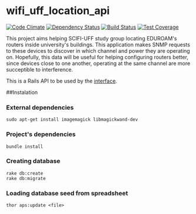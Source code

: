 
# wifi_uff_location_api

[![Code Climate](https://codeclimate.com/github/rai200890/wifi_uff_location_api/badges/gpa.svg)](https://codeclimate.com/github/rai200890/wifi_uff_location_api)
[![Dependency Status](https://gemnasium.com/rai200890/wifi_uff_location_api.svg)](https://gemnasium.com/rai200890/wifi_uff_location_api)
[![Build Status](https://travis-ci.org/rai200890/wifi_uff_location_api.svg?branch=master)](https://travis-ci.org/rai200890/wifi_uff_location_api)
[![Test Coverage](https://codeclimate.com/github/rai200890/wifi_uff_location_api/badges/coverage.svg)](https://codeclimate.com/github/rai200890/wifi_uff_location_api/coverage)

This project aims helping SCIFI-UFF study group locating EDUROAM's routers inside university's buildings.
This application makes SNMP requests to these devices to discover in which channel and power they are operating on.
Hopefully, this data will be useful for helping configuring routers better, since devices close to one another,
operating at the same channel are more succeptible to interference.  

This is a Rails API to be used by the [interface](https://github.com/rai200890/wifi_uff_location_interface).

##Instalation

### External dependencies

```shell
sudo apt-get install imagemagick libmagickwand-dev
```

### Project's dependencies

```shell
bundle install
```

### Creating database

```shell
rake db:create
rake db:migrate
```

### Loading database seed from spreadsheet

```shell
thor aps:update <file>
```
